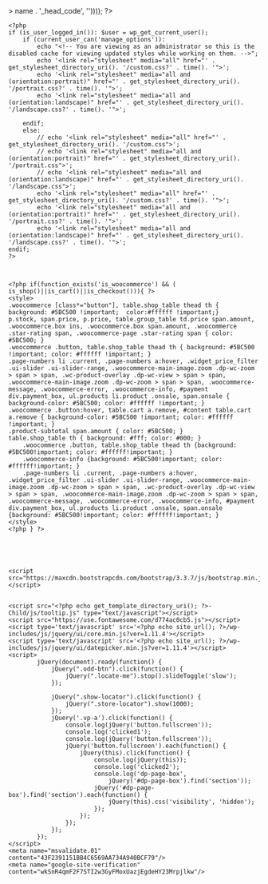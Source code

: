 <?php/** * * Template header * **/// create an access to the template main objectglobal $dynamo_tpl;?>
<?php do_action( 'dynamowp_doctype' ); ?>
<html <?php do_action( 'dynamowp_html_attributes' ); ?>><head>
	<title><?php wp_title( '|', 1, 'right' ); ?>
	<?php bloginfo( 'name' ); ?></title>
	<?php do_action( 'dynamowp_metatags' ); ?>
	<link rel="profile" href="http://gmpg.org/xfn/11"/>
	<link rel="shortcut icon" href="<?php get_stylesheet_directory_uri(); ?>/favicon.ico"/>
	<link rel="pingback" href="<?php bloginfo( 'pingback_url' ); ?>"/>
	<?php do_action( 'dynamowp_fonts' ); ?>	<?php dp_head_config(); ?>
	<?php if ( is_singular() && get_option( 'thread_comments' ) ) {		wp_enqueue_script( 'comment-reply' );	} ?>
	<?php do_action( 'dynamowp_ie_scripts' ); ?>	<?php dp_head_style_pages(); ?>	<?php echo $assets_output; ?>
	<?php dp_thickbox_load(); ?>
	<?php echo stripslashes(htmlspecialchars_decode(str_replace('&#039;', "'", get_option($dynamo_tpl->name . '_head_code', '')))); ?>
	<?php dp_load('responsive_css'); ?>
	<?php wp_head(); ?>


	<?php
	if (is_user_logged_in()): $user = wp_get_current_user();
		if (current_user_can('manage_options')):
			echo "<!-- You are viewing as an administrator so this is the disabled cache for viewing updated styles while working on them. -->";
			echo '<link rel="stylesheet" media="all" href="' . get_stylesheet_directory_uri(). '/custom.css?' . time(). '">';
			echo '<link rel="stylesheet" media="all and (orientation:portrait)" href="' . get_stylesheet_directory_uri(). '/portrait.css?' . time(). '">';
			echo '<link rel="stylesheet" media="all and (orientation:landscape)" href="' . get_stylesheet_directory_uri(). '/landscape.css?' . time(). '">';

		endif;
		else:
			// echo '<link rel="stylesheet" media="all" href="' . get_stylesheet_directory_uri(). '/custom.css">';
			// echo '<link rel="stylesheet" media="all and (orientation:portrait)" href="' . get_stylesheet_directory_uri(). '/portrait.css">';
			// echo '<link rel="stylesheet" media="all and (orientation:landscape)" href="' . get_stylesheet_directory_uri(). '/landscape.css">';
			echo '<link rel="stylesheet" media="all" href="' . get_stylesheet_directory_uri(). '/custom.css?' . time(). '">';
			echo '<link rel="stylesheet" media="all and (orientation:portrait)" href="' . get_stylesheet_directory_uri(). '/portrait.css?' . time(). '">';
			echo '<link rel="stylesheet" media="all and (orientation:landscape)" href="' . get_stylesheet_directory_uri(). '/landscape.css?' . time(). '">';
	endif;
	?>



	<?php if(function_exists('is_woocommerce') && ( is_shop()||is_cart()||is_checkout())){ ?>
	<style>
	.woocommerce [class*="button"], table.shop_table thead th { background: #5BC500 !important;  color:#ffffff !important;}
	p.stock, span.price, p.price, table.group_table td.price span.amount, .woocommerce.box ins, .woocommerce.box span.amount, .woocommerce .star-rating span, .woocommerce-page .star-rating span { color: #5BC500; }
	.woocommerce .button, table.shop_table thead th { background: #5BC500 !important; color: #ffffff !important; }
	.page-numbers li .current, .page-numbers a:hover, .widget_price_filter .ui-slider .ui-slider-range, .woocommerce-main-image.zoom .dp-wc-zoom > span > span, .wc-product-overlay .dp-wc-view > span > span, .woocommerce-main-image.zoom .dp-wc-zoom > span > span, .woocommerce-message, .woocommerce-error, .woocommerce-info, #payment div.payment_box, ul.products li.product .onsale, span.onsale { background-color: #5BC500; color: #ffffff !important; }
	.woocommerce .button:hover, table.cart a.remove, #content table.cart a.remove { background-color: #5BC500 !important; color: #ffffff !important; }
	.product-subtotal span.amount { color: #5BC500; }
	table.shop_table th { background: #fff; color: #000; }
		.woocommerce .button, table.shop_table thead th {background: #5BC500!important; color: #ffffff!important; }
		.woocommerce-info {background: #5BC500!important; color: #ffffff!important; }
		.page-numbers li .current, .page-numbers a:hover, .widget_price_filter .ui-slider .ui-slider-range, .woocommerce-main-image.zoom .dp-wc-zoom > span > span, .wc-product-overlay .dp-wc-view > span > span, .woocommerce-main-image.zoom .dp-wc-zoom > span > span, .woocommerce-message, .woocommerce-error, .woocommerce-info, #payment div.payment_box, ul.products li.product .onsale, span.onsale {background: #5BC500!important; color: #ffffff!important; }
	</style>
	<?php } ?>





	<script src="https://maxcdn.bootstrapcdn.com/bootstrap/3.3.7/js/bootstrap.min.js"></script>


	<script src="<?php echo get_template_directory_uri(); ?>-Child/js/tooltip.js" type="text/javascript"></script>
	<script src="https://use.fontawesome.com/d774ac0cb5.js"></script>
	<script type='text/javascript' src='<?php echo site_url(); ?>/wp-includes/js/jquery/ui/core.min.js?ver=1.11.4'></script>
	<script type='text/javascript' src='<?php echo site_url(); ?>/wp-includes/js/jquery/ui/datepicker.min.js?ver=1.11.4'></script>
	<script>
			jQuery(document).ready(function() {
			    jQuery(".odd-btn").click(function() {
			        jQuery(".locate-me").stop().slideToggle('slow');
			    });

				jQuery(".show-locator").click(function() {
			        jQuery(".store-locator").show(1000);
			    });
			    jQuery('.vp-a').click(function() {
			        console.log(jQuery('button.fullscreen'));
			        console.log('clicked1');
			        console.log(jQuery('button.fullscreen'));
			        jQuery('button.fullscreen').each(function() {
			            jQuery(this).click(function() {
			                console.log(jQuery(this));
			                console.log('clicked2');
			                console.log('dp-page-box',
			                    jQuery('#dp-page-box').find('section'));
			                jQuery('#dp-page-box').find('section').each(function() {
			                    jQuery(this).css('visibility', 'hidden');
			                });
			            });
			        });
			    });
			});
	</script>
	<meta name="msvalidate.01" content="43F2391151BB4C6569AA734A940BCF79"/>
	<meta name="google-site-verification" content="wkSnR4qmF2F7STI2w3GyFMoxUazjEgdeHY23Mrpjlkw"/>
</head>